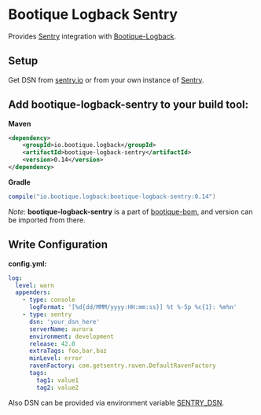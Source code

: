 # Bootique Logback Sentry

Provides [Sentry](https://docs.sentry.io/clients/java/modules/logback/) integration with [Bootique-Logback](https://github.com/bootique/bootique-logback).

## Setup

Get DSN from [sentry.io](https://sentry.io/) or from your own instance of [Sentry](https://github.com/getsentry/sentry).

## Add bootique-logback-sentry to your build tool:

**Maven**
```xml
<dependency>
    <groupId>io.bootique.logback</groupId>
    <artifactId>bootique-logback-sentry</artifactId>
    <version>0.14</version>
</dependency>
```

**Gradle**
```groovy
compile("io.bootique.logback:bootique-logback-sentry:0.14")
```

*Note:* **bootique-logback-sentry** is a part of [bootique-bom](https://github.com/bootique/bootique-bom), and version can be 
imported from there.

## Write Configuration

**config.yml:**
```yaml
log:
  level: warn
  appenders:
    - type: console
      logFormat: '[%d{dd/MMM/yyyy:HH:mm:ss}] %t %-5p %c{1}: %m%n'
    - type: sentry
      dsn: 'your_dsn_here'
      serverName: aurora
      environment: development
      release: 42.0
      extraTags: foo,bar,baz
      minLevel: error
      ravenFactory: com.getsentry.raven.DefaultRavenFactory
      tags:
        tag1: value1
        tag2: value2
```

Also DSN can be provided via environment variable [SENTRY_DSN](https://github.com/getsentry/raven-java/tree/master/raven-logback).
